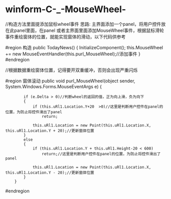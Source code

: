# winform-C-_-MouseWheel-
//构造方法里面提添加鼠标wheel事件
思路:
	主界面添加一个panel，将用户控件放在此panel里面，在panel
或者主界面里面添加MouseWheel事件，根据鼠标滑轮事件重绘窗体的位置，就能实现窗体的滑动，以下代码供参考




#region 构造
        public TodayNews()
        {
            InitializeComponent();
            this.MouseWheel += new MouseEventHandler(this.purl_MouseWheel);//添加事件
        }
#endregion


//根据数据重绘窗体位置，记得要开双重缓冲，否则会出现严重闪烁


#region 窗体滚动
        public void purl_MouseWheel(object sender, System.Windows.Forms.MouseEventArgs e)
        {


            if (e.Delta > 0)//判断wheel的返回的值，正为向上滑，负为向下
            {
                if (this.uRl1.Location.Y+20  >0)//这里是判断用户控件在panel的位置，为防止将控件滑出了panel
                    return;

                this.uRl1.Location = new Point(this.uRl1.Location.X, this.uRl1.Location.Y + 20);//更新窗体位置
            }
            else
            {
                if (this.uRl1.Location.Y + this.uRl1.Height-20 < 600)
                    return;//这里是判断用户控件在panel的位置，为防止将控件滑出了panel

                this.uRl1.Location = new Point(this.uRl1.Location.X, this.uRl1.Location.Y - 20);//更新窗体位置
            }
        }
#endregion


